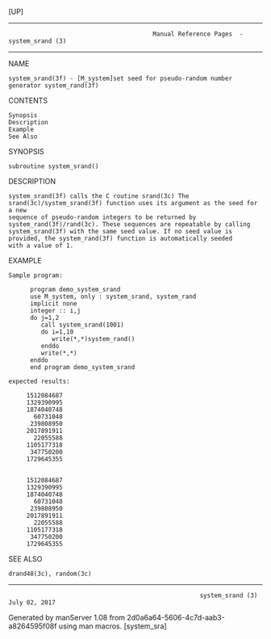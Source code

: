 [UP]

-----------------------------------------------------------------------------------------------------------------------------------
                                            Manual Reference Pages  - system_srand (3)
-----------------------------------------------------------------------------------------------------------------------------------
                                                                 
NAME

    system_srand(3f) - [M_system]set seed for pseudo-random number generator system_rand(3f)

CONTENTS

    Synopsis
    Description
    Example
    See Also

SYNOPSIS

    subroutine system_srand()

DESCRIPTION

    system_srand(3f) calls the C routine srand(3c) The srand(3c)/system_srand(3f) function uses its argument as the seed for a new
    sequence of pseudo-random integers to be returned by system_rand(3f)/rand(3c). These sequences are repeatable by calling
    system_srand(3f) with the same seed value. If no seed value is provided, the system_rand(3f) function is automatically seeded
    with a value of 1.

EXAMPLE

    Sample program:

          program demo_system_srand
          use M_system, only : system_srand, system_rand
          implicit none
          integer :: i,j
          do j=1,2
             call system_srand(1001)
             do i=1,10
                write(*,*)system_rand()
             enddo
             write(*,*)
          enddo
          end program demo_system_srand

    expected results:

         1512084687
         1329390995
         1874040748
           60731048
          239808950
         2017891911
           22055588
         1105177318
          347750200
         1729645355


         1512084687
         1329390995
         1874040748
           60731048
          239808950
         2017891911
           22055588
         1105177318
          347750200
         1729645355



SEE ALSO

    drand48(3c), random(3c)

-----------------------------------------------------------------------------------------------------------------------------------

                                                         system_srand (3)                                             July 02, 2017

Generated by manServer 1.08 from 2d0a6a64-5606-4c7d-aab3-a8264595f08f using man macros.
                                                           [system_sra]
